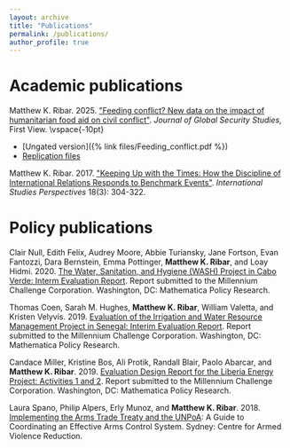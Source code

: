 ```yaml
---
layout: archive
title: "Publications"
permalink: /publications/
author_profile: true
---
```




# Academic publications

Matthew K. Ribar. 2025. ["Feeding conflict? New data on the impact of humanitarian food aid on civil conflict"](https://academic.oup.com/jogss/article-abstract/doi/10.1093/jogss/ogaf002/8045922). *Journal of Global Security Studies,* First View. 
\vspace{-10pt}
* [Ungated version]({% link files/Feeding_conflict.pdf %})
* [Replication files](https://github.com/mkribar/feeding_conflict)

Matthew K. Ribar. 2017. ["Keeping Up with the Times: How the Discipline of International Relations Responds to Benchmark Events"](http://dx.doi.org/10.1093/isp/ekw005). *International Studies Perspectives* 18(3): 304-322. 

# Policy publications

Clair Null, Edith Felix, Audrey Moore, Abbie Turiansky, Jane Fortson, Evan Fantozzi, Dara Bernstein, Emma Pottinger, **Matthew K. Ribar**, and Loay Hidmi. 2020. [The Water, Sanitation, and Hygiene (WASH) Project in Cabo Verde: Interm Evaluation Report](https://doi.org/10.3886/s8gw-4c86). Report submitted to the Millennium Challenge Corporation. Washington, DC: Mathematica Policy Research. 

Thomas Coen, Sarah M. Hughes, **Matthew K. Ribar**, William Valetta, and Kristen Velyvis. 2019. [Evaluation of the Irrigation and Water Resource Management Project in Senegal: Interim Evaluation Report](https://doi.org/10.3886/egx2-f084). Report submitted to the Millennium Challenge Corporation. Washington, DC: Mathematica Policy Research. 

Candace Miller, Kristine Bos, Ali Protik, Randall Blair, Paolo Abarcar, and **Matthew K. Ribar**. 2019. [Evaluation Design Report for the Liberia Energy Project: Activities 1 and 2](https://mcc.icpsr.umich.edu/evaluations/index.php/catalog/1445). Report submitted to the Millennium Challenge Corporation. Washington, DC: Mathematica Policy Research.  

Laura Spano, Philip Alpers, Erly Munoz, and **Matthew K. Ribar**. 2018. [Implementing the Arms Trade Treaty and the UNPoA](https://unrcpd.org/wp-content/uploads/2018/05/Implementing-the-Arms-Trade-Treaty-and-the-UNPoA-A-Guide.pdf): A Guide to Coordinating an Effective Arms Control System. Sydney: Centre for Armed Violence Reduction. 

